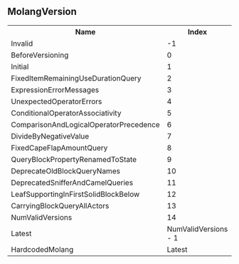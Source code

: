 ## MolangVersion

<table><tr><th>Name</th><th>Index</th><tr><td>Invalid</td><td>-1</td></tr><tr><td>BeforeVersioning</td><td>0</td></tr><tr><td>Initial</td><td>1</td></tr><tr><td>FixedItemRemainingUseDurationQuery</td><td>2</td></tr><tr><td>ExpressionErrorMessages</td><td>3</td></tr><tr><td>UnexpectedOperatorErrors</td><td>4</td></tr><tr><td>ConditionalOperatorAssociativity</td><td>5</td></tr><tr><td>ComparisonAndLogicalOperatorPrecedence</td><td>6</td></tr><tr><td>DivideByNegativeValue</td><td>7</td></tr><tr><td>FixedCapeFlapAmountQuery</td><td>8</td></tr><tr><td>QueryBlockPropertyRenamedToState</td><td>9</td></tr><tr><td>DeprecateOldBlockQueryNames</td><td>10</td></tr><tr><td>DeprecatedSnifferAndCamelQueries</td><td>11</td></tr><tr><td>LeafSupportingInFirstSolidBlockBelow</td><td>12</td></tr><tr><td>CarryingBlockQueryAllActors</td><td>13</td></tr><tr><td>NumValidVersions</td><td>14</td></tr><tr><td>Latest</td><td>NumValidVersions - 1</td></tr><tr><td>HardcodedMolang</td><td>Latest </td></tr></table>